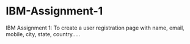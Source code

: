 # IBM-Assignment-1
IBM Assignment 1: To create a user registration page with name, email, mobile, city, state, country.....
